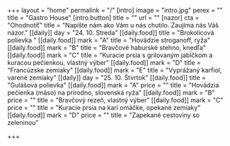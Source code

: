 +++
layout = "home"
permalink = "/"
[intro]
image = "intro.jpg"
perex = ""
title = "Gastro House"
[intro.button]
title = ""
url = ""
[nazor]
cta = "Ohodnotiť"
title = "Napíšte nám ako Vám u nás chutilo. Zaujíma nás Váš názor."
[[daily]]
day = "24. 10. Streda"
[[daily.food]]
title = "Brokolicová polievka "
[[daily.food]]
mark = "A"
title = "Hovädzie stroganoff, ryža"
[[daily.food]]
mark = "B"
title = "Bravčové haburské stehno, knedľa"
[[daily.food]]
mark = "C"
title = "Kuracie prsia s grilovaným jabĺčkom a kuracou pečienkou, vlastný výber"
[[daily.food]]
mark = "D"
title = "Francúzske zemiaky"
[[daily.food]]
mark = "E"
title = "Vyprážaný karfiol, varené zemiaky"
[[daily]]
day = "25. 10. Štvrtok"
[[daily.food]]
title = "Gulášová polievka"
[[daily.food]]
mark = "A"
price = ""
title = "Hovädzia pečienka (mäso) na prírodno, slovenská ryža"
[[daily.food]]
mark = "B"
price = ""
title = "Bravčový rezeň, vlastný výber"
[[daily.food]]
mark = "C"
price = ""
title = "Kuracie prsia na kari omáčke, opekané zemiaky"
[[daily.food]]
mark = "D"
price = ""
title = "Zapekané cestoviny so zeleninou"

+++
